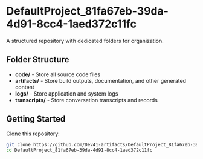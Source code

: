 # DefaultProject_81fa67eb-39da-4d91-8cc4-1aed372c11fc
A structured repository with dedicated folders for organization.

## Folder Structure

- **code/** - Store all source code files
- **artifacts/** - Store build outputs, documentation, and other generated content
- **logs/** - Store application and system logs
- **transcripts/** - Store conversation transcripts and records

## Getting Started

Clone this repository:
```bash
git clone https://github.com/Dev41-artifacts/DefaultProject_81fa67eb-39da-4d91-8cc4-1aed372c11fc
cd DefaultProject_81fa67eb-39da-4d91-8cc4-1aed372c11fc
```
